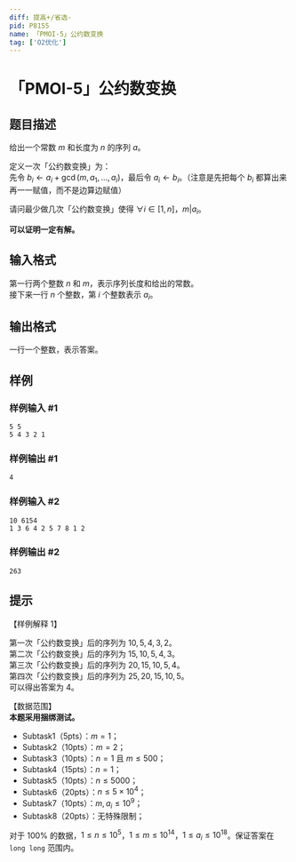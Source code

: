 ```yaml
---
diff: 提高+/省选-
pid: P8155
name: 「PMOI-5」公约数变换
tag: ['O2优化']
---
```

# 「PMOI-5」公约数变换
## 题目描述

给出一个常数 $m$ 和长度为 $n$ 的序列 $a$。

定义一次「公约数变换」为：   
先令 $b_i\leftarrow a_i+\gcd(m,a_1,...,a_i)$，最后令 $a_i\leftarrow b_i$。（注意是先把每个 $b_i$ 都算出来再一一赋值，而不是边算边赋值）

请问最少做几次「公约数变换」使得 $\forall i \in[1,n]$，$m|a_i$。

**可以证明一定有解。**
## 输入格式

第一行两个整数 $n$ 和 $m$，表示序列长度和给出的常数。   
接下来一行 $n$ 个整数，第 $i$ 个整数表示 $a_i$。
## 输出格式

一行一个整数，表示答案。
## 样例

### 样例输入 #1
```
5 5
5 4 3 2 1
```
### 样例输出 #1
```
4
```
### 样例输入 #2
```
10 6154
1 3 6 4 2 5 7 8 1 2

```
### 样例输出 #2
```
263
```
## 提示

【样例解释 1】  

第一次「公约数变换」后的序列为 $10,5,4,3,2$。    
第二次「公约数变换」后的序列为 $15,10,5,4,3$。   
第三次「公约数变换」后的序列为 $20,15,10,5,4$。   
第四次「公约数变换」后的序列为 $25,20,15,10,5$。   
可以得出答案为 $4$。

【数据范围】   
**本题采用捆绑测试。**

- Subtask1（5pts）：$m=1$；
- Subtask2（10pts）：$m=2$；
- Subtask3（10pts）：$n=1$ 且 $m\le 500$；
- Subtask4（15pts）：$n=1$；
- Subtask5（10pts）：$n\le 5000$；
- Subtask6（20pts）：$n\le 5\times 10^4$；
- Subtask7（10pts）：$m,a_i\le 10^{9}$；
- Subtask8（20pts）：无特殊限制；

对于 $100\%$ 的数据，$1\le n\le 10^{5}$，$1\le m\le 10^{14}$，$1\le a_i\le 10^{18}$。保证答案在 `long long` 范围内。
